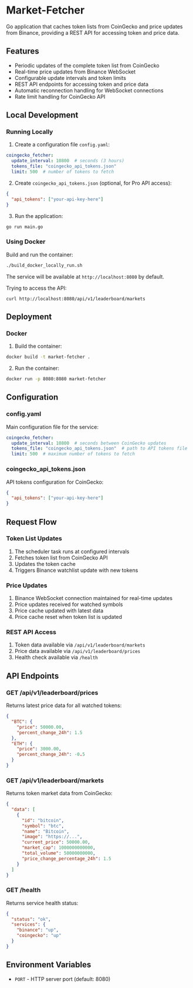 # Market-Fetcher

Go application that caches token lists from CoinGecko and price updates from Binance, providing a REST API for accessing token and price data.

## Features

- Periodic updates of the complete token list from CoinGecko
- Real-time price updates from Binance WebSocket
- Configurable update intervals and token limits
- REST API endpoints for accessing token and price data
- Automatic reconnection handling for WebSocket connections
- Rate limit handling for CoinGecko API

## Local Development

### Running Locally

1. Create a configuration file `config.yaml`:
```yaml
coingecko_fetcher:
  update_interval: 10800  # seconds (3 hours)
  tokens_file: "coingecko_api_tokens.json"
  limit: 500  # number of tokens to fetch
```

2. Create `coingecko_api_tokens.json` (optional, for Pro API access):
```json
{
  "api_tokens": ["your-api-key-here"]
}
```

3. Run the application:
```bash
go run main.go
```

### Using Docker

Build and run the container:
```bash
./build_docker_locally_run.sh
```


The service will be available at `http://localhost:8080` by default. 

Trying to access the API:

```
curl http://localhost:8080/api/v1/leaderboard/markets
```
## Deployment

### Docker

1. Build the container:
```bash
docker build -t market-fetcher .
```

2. Run the container:
```bash
docker run -p 8080:8080 market-fetcher
```

## Configuration

### config.yaml

Main configuration file for the service:
```yaml
coingecko_fetcher:
  update_interval: 10800  # seconds between CoinGecko updates
  tokens_file: "coingecko_api_tokens.json"  # path to API tokens file
  limit: 500  # maximum number of tokens to fetch
```

### coingecko_api_tokens.json

API tokens configuration for CoinGecko:
```json
{
  "api_tokens": ["your-api-key-here"]
}
```

## Request Flow

### Token List Updates
1. The scheduler task runs at configured intervals
2. Fetches token list from CoinGecko API
3. Updates the token cache
4. Triggers Binance watchlist update with new tokens

### Price Updates
1. Binance WebSocket connection maintained for real-time updates
2. Price updates received for watched symbols
3. Price cache updated with latest data
4. Price cache reset when token list is updated

### REST API Access
1. Token data available via `/api/v1/leaderboard/markets`
2. Price data available via `/api/v1/leaderboard/prices`
3. Health check available via `/health`

## API Endpoints

### GET /api/v1/leaderboard/prices
Returns latest price data for all watched tokens:
```json
{
  "BTC": {
    "price": 50000.00,
    "percent_change_24h": 1.5
  },
  "ETH": {
    "price": 3000.00,
    "percent_change_24h": -0.5
  }
}
```

### GET /api/v1/leaderboard/markets
Returns token market data from CoinGecko:
```json
{
  "data": [
    {
      "id": "bitcoin",
      "symbol": "btc",
      "name": "Bitcoin",
      "image": "https://...",
      "current_price": 50000.00,
      "market_cap": 1000000000000,
      "total_volume": 50000000000,
      "price_change_percentage_24h": 1.5
    }
  ]
}
```

### GET /health
Returns service health status:
```json
{
  "status": "ok",
  "services": {
    "binance": "up",
    "coingecko": "up"
  }
}
```

## Environment Variables

- `PORT` - HTTP server port (default: 8080) 